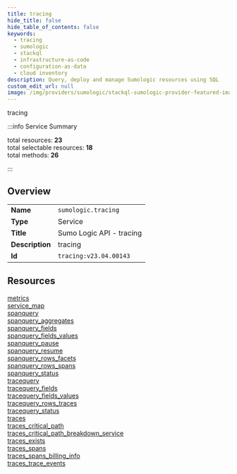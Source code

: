 ```yaml
---
title: tracing
hide_title: false
hide_table_of_contents: false
keywords:
  - tracing
  - sumologic
  - stackql
  - infrastructure-as-code
  - configuration-as-data
  - cloud inventory
description: Query, deploy and manage Sumologic resources using SQL
custom_edit_url: null
image: /img/providers/sumologic/stackql-sumologic-provider-featured-image.png
---
```


tracing  
    
:::info Service Summary

<div class="row">
<div class="providerDocColumn">
<span>total resources:&nbsp;<b>23</b></span><br />
<span>total selectable resources:&nbsp;<b>18</b></span><br />
<span>total methods:&nbsp;<b>26</b></span><br />
</div>
</div>

:::

## Overview
<table><tbody>
<tr><td><b>Name</b></td><td><code>sumologic.tracing</code></td></tr>
<tr><td><b>Type</b></td><td>Service</td></tr>
<tr><td><b>Title</b></td><td>Sumo Logic API - tracing</td></tr>
<tr><td><b>Description</b></td><td>tracing</td></tr>
<tr><td><b>Id</b></td><td><code>tracing:v23.04.00143</code></td></tr>
</tbody></table>

## Resources
<div class="row">
<div class="providerDocColumn">
<a href="/providers/sumologic/tracing/metrics/">metrics</a><br />
<a href="/providers/sumologic/tracing/service_map/">service_map</a><br />
<a href="/providers/sumologic/tracing/spanquery/">spanquery</a><br />
<a href="/providers/sumologic/tracing/spanquery_aggregates/">spanquery_aggregates</a><br />
<a href="/providers/sumologic/tracing/spanquery_fields/">spanquery_fields</a><br />
<a href="/providers/sumologic/tracing/spanquery_fields_values/">spanquery_fields_values</a><br />
<a href="/providers/sumologic/tracing/spanquery_pause/">spanquery_pause</a><br />
<a href="/providers/sumologic/tracing/spanquery_resume/">spanquery_resume</a><br />
<a href="/providers/sumologic/tracing/spanquery_rows_facets/">spanquery_rows_facets</a><br />
<a href="/providers/sumologic/tracing/spanquery_rows_spans/">spanquery_rows_spans</a><br />
<a href="/providers/sumologic/tracing/spanquery_status/">spanquery_status</a><br />
<a href="/providers/sumologic/tracing/tracequery/">tracequery</a><br />
</div>
<div class="providerDocColumn">
<a href="/providers/sumologic/tracing/tracequery_fields/">tracequery_fields</a><br />
<a href="/providers/sumologic/tracing/tracequery_fields_values/">tracequery_fields_values</a><br />
<a href="/providers/sumologic/tracing/tracequery_rows_traces/">tracequery_rows_traces</a><br />
<a href="/providers/sumologic/tracing/tracequery_status/">tracequery_status</a><br />
<a href="/providers/sumologic/tracing/traces/">traces</a><br />
<a href="/providers/sumologic/tracing/traces_critical_path/">traces_critical_path</a><br />
<a href="/providers/sumologic/tracing/traces_critical_path_breakdown_service/">traces_critical_path_breakdown_service</a><br />
<a href="/providers/sumologic/tracing/traces_exists/">traces_exists</a><br />
<a href="/providers/sumologic/tracing/traces_spans/">traces_spans</a><br />
<a href="/providers/sumologic/tracing/traces_spans_billing_info/">traces_spans_billing_info</a><br />
<a href="/providers/sumologic/tracing/traces_trace_events/">traces_trace_events</a><br />
</div>
</div>
